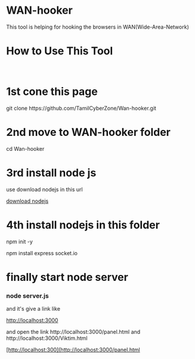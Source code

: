 #  WAN-hooker
This tool is helping for hooking the browsers in WAN(Wide-Area-Network)

<b><h1>How to Use This Tool </h1><br></b>

<h1>1st cone this page </h1>

<p>git clone https://github.com/TamilCyberZone/Wan-hooker.git</p>

<h1>2nd move to WAN-hooker folder</h1>

<p>cd Wan-hooker</p>

<h1>3rd install node js</h1>

<p>use download nodejs in this url </p>

<a href="https://nodejs.org/en/download">download nodejs</a>

<h1>4th install nodejs in this folder </h1>

<p>npm init -y

  npm install express socket.io</p>

<h1>finally start node server</h1>

<h3>node server.js</h3>





<p>and it's give a link like </p> <a href=" http://localhost:3000">http://localhost:3000</a>

<p>and open the link  http://localhost:3000/panel.html and http://localhost:3000/Viktim.html </p><a href="[ http://localhost:3000](http://localhost:3000/panel.html)">[http://localhost:300](http://localhost:3000/panel.html</a>
